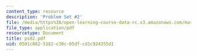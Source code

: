 ```yaml
---
content_type: resource
description: 'Problem Set #2'
file: /media/https%3A/open-learning-course-data-rc.s3.amazonaws.com/mas-450-holographic-imaging-spring-2003/0501c0825182c30c05dfcd1c924355d1_ps02.pdf
file_type: application/pdf
resourcetype: Document
title: ps02.pdf
uid: 0501c082-5182-c30c-05df-cd1c924355d1
---
```

